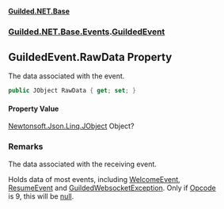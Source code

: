 
#### [Guilded.NET.Base](Guilded_NET_Base 'Guilded_NET_Base')
### [Guilded.NET.Base.Events](Guilded_NET_Base#Guilded_NET_Base_Events 'Guilded.NET.Base.Events').[GuildedEvent](GuildedEvent 'Guilded.NET.Base.Events.GuildedEvent')
## GuildedEvent.RawData Property
The data associated with the event.  
```csharp
public JObject RawData { get; set; }
```

#### Property Value
[Newtonsoft.Json.Linq.JObject](https://docs.microsoft.com/en-us/dotnet/api/Newtonsoft.Json.Linq.JObject 'Newtonsoft.Json.Linq.JObject')
Object?
### Remarks
The data associated with the receiving event.



Holds data of most events, including [WelcomeEvent](WelcomeEvent 'Guilded.NET.Base.Events.WelcomeEvent'),  
[ResumeEvent](ResumeEvent 'Guilded.NET.Base.Events.ResumeEvent') and [GuildedWebsocketException](GuildedWebsocketException 'Guilded.NET.Base.GuildedWebsocketException'). Only if [Opcode](GuildedEvent_Opcode 'Guilded.NET.Base.Events.GuildedEvent.Opcode')  
is 9, this will be [null](https://docs.microsoft.com/en-us/dotnet/csharp/language-reference/keywords/null 'https://docs.microsoft.com/en-us/dotnet/csharp/language-reference/keywords/null').
